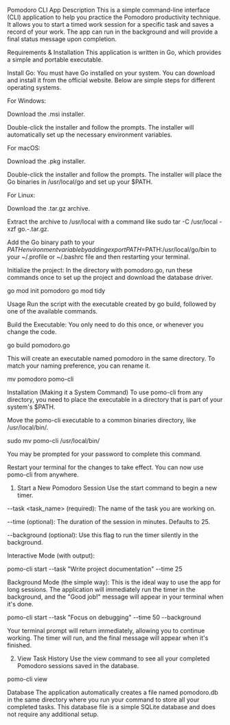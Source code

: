 Pomodoro CLI App
Description
This is a simple command-line interface (CLI) application to help you practice the Pomodoro productivity technique. It allows you to start a timed work session for a specific task and saves a record of your work. The app can run in the background and will provide a final status message upon completion.

Requirements & Installation
This application is written in Go, which provides a simple and portable executable.

Install Go: You must have Go installed on your system. You can download and install it from the official website. Below are simple steps for different operating systems.

For Windows:

Download the .msi installer.

Double-click the installer and follow the prompts. The installer will automatically set up the necessary environment variables.

For macOS:

Download the .pkg installer.

Double-click the installer and follow the prompts. The installer will place the Go binaries in /usr/local/go and set up your $PATH.

For Linux:

Download the .tar.gz archive.

Extract the archive to /usr/local with a command like sudo tar -C /usr/local -xzf go<version>.<os>-<arch>.tar.gz.

Add the Go binary path to your $PATH environment variable by adding export PATH=$PATH:/usr/local/go/bin to your ~/.profile or ~/.bashrc file and then restarting your terminal.

Initialize the project: In the directory with pomodoro.go, run these commands once to set up the project and download the database driver.

go mod init pomodoro
go mod tidy

Usage
Run the script with the executable created by go build, followed by one of the available commands.

Build the Executable:
You only need to do this once, or whenever you change the code.

go build pomodoro.go

This will create an executable named pomodoro in the same directory. To match your naming preference, you can rename it.

mv pomodoro pomo-cli

Installation (Making it a System Command)
To use pomo-cli from any directory, you need to place the executable in a directory that is part of your system's $PATH.

Move the pomo-cli executable to a common binaries directory, like /usr/local/bin/.

sudo mv pomo-cli /usr/local/bin/

You may be prompted for your password to complete this command.

Restart your terminal for the changes to take effect. You can now use pomo-cli from anywhere.

1. Start a New Pomodoro Session
Use the start command to begin a new timer.

--task <task_name> (required): The name of the task you are working on.

--time <minutes> (optional): The duration of the session in minutes. Defaults to 25.

--background (optional): Use this flag to run the timer silently in the background.

Interactive Mode (with output):

pomo-cli start --task "Write project documentation" --time 25

Background Mode (the simple way):
This is the ideal way to use the app for long sessions. The application will immediately run the timer in the background, and the "Good job!" message will appear in your terminal when it's done.

pomo-cli start --task "Focus on debugging" --time 50 --background

Your terminal prompt will return immediately, allowing you to continue working. The timer will run, and the final message will appear when it's finished.

2. View Task History
Use the view command to see all your completed Pomodoro sessions saved in the database.

pomo-cli view

Database
The application automatically creates a file named pomodoro.db in the same directory where you run your command to store all your completed tasks. This database file is a simple SQLite database and does not require any additional setup.